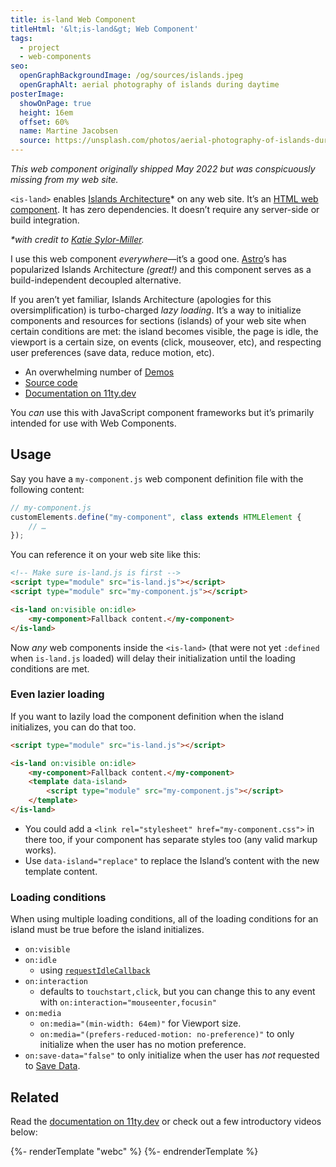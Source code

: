 ```yaml
---
title: is-land Web Component
titleHtml: '&lt;is-land&gt; Web Component'
tags:
  - project
  - web-components
seo:
  openGraphBackgroundImage: /og/sources/islands.jpeg
  openGraphAlt: aerial photography of islands during daytime
posterImage:
  showOnPage: true
  height: 16em
  offset: 60%
  name: Martine Jacobsen
  source: https://unsplash.com/photos/aerial-photography-of-islands-during-daytime-xpsgubqxs-E
---
```

_This web component originally shipped May 2022 but was conspicuously missing from my web site._

`<is-land>` enables [Islands Architecture](https://jasonformat.com/islands-architecture/)* on any web site. It’s an [HTML web component](/web/a-taxonomy-of-web-component-types/). It has zero dependencies. It doesn’t require any server-side or build integration.

_\*with credit to [Katie Sylor-Miller](https://sylormiller.com/)._

I use this web component _everywhere_—it’s a good one. [Astro](https://astro.build/)’s has popularized Islands Architecture _(great!)_ and this component serves as a build-independent decoupled alternative.

If you aren’t yet familiar, Islands Architecture (apologies for this oversimplification) is turbo-charged _lazy loading_. It’s a way to initialize components and resources for sections (islands) of your web site when certain conditions are met: the island becomes visible, the page is idle, the viewport is a certain size, on events (click, mouseover, etc), and respecting user preferences (save data, reduce motion, etc).

* An overwhelming number of [Demos](https://is-land.11ty.dev/)
* [Source code](https://github.com/11ty/is-land)
* [Documentation on 11ty.dev](https://www.11ty.dev/docs/plugins/partial-hydration/)

You _can_ use this with JavaScript component frameworks but it’s primarily intended for use with Web Components.

## Usage

Say you have a `my-component.js` web component definition file with the following content:

```js
// my-component.js
customElements.define("my-component", class extends HTMLElement {
	// …
});
```

You can reference it on your web site like this:

```html
<!-- Make sure is-land.js is first -->
<script type="module" src="is-land.js"></script>
<script type="module" src="my-component.js"></script>

<is-land on:visible on:idle>
	<my-component>Fallback content.</my-component>
</is-land>
```

Now _any_ web components inside the `<is-land>` (that were not yet `:defined` when `is-land.js` loaded) will delay their initialization until the loading conditions are met.

### Even lazier loading

If you want to lazily load the component definition when the island initializes, you can do that too.

```html
<script type="module" src="is-land.js"></script>

<is-land on:visible on:idle>
	<my-component>Fallback content.</my-component>
	<template data-island>
		<script type="module" src="my-component.js"></script>
	</template>
</is-land>
```

* You could add a `<link rel="stylesheet" href="my-component.css">` in there too, if your component has separate styles too (any valid markup works).
* Use `data-island="replace"` to replace the Island’s content with the new template content.

### Loading conditions

When using multiple loading conditions, all of the loading conditions for an island must be true before the island initializes.

* `on:visible`
* `on:idle`
	* using [`requestIdleCallback`](https://developer.mozilla.org/en-US/docs/Web/API/Window/requestIdleCallback)
* `on:interaction`
	* defaults to `touchstart,click`, but you can change this to any event with `on:interaction="mouseenter,focusin"`
* `on:media`
	* `on:media="(min-width: 64em)"` for Viewport size.
	* `on:media="(prefers-reduced-motion: no-preference)"` to only initialize when the user has no motion preference.
* `on:save-data="false"` to only initialize when the user has *not* requested to [Save Data](https://developer.mozilla.org/en-US/docs/Web/API/NetworkInformation/saveData).

## Related

Read the [documentation on 11ty.dev](https://www.11ty.dev/docs/plugins/partial-hydration/) or check out a few introductory videos below:

<div class="fl">
{%- renderTemplate "webc" %}
	<youtube-lite-player @slug="YYJpFdEaAuc" @start="188" @label="Partial Hydration and Islands Architecture—Eleventy 🎈 Weekly №12" poster-size="medium"></youtube-lite-player>
	<youtube-lite-player @slug="V9hWgVV_5mg" @start="399" @label="Hydrating Components with `is-land` and Framework SSR—Eleventy 🎈 Weekly №13" poster-size="medium"></youtube-lite-player>
{%- endrenderTemplate %}
</div>
